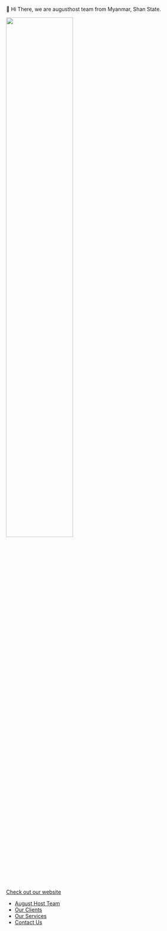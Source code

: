 
👋 Hi There, we are augusthost team from Myanmar, Shan State.

<img src="https://res.cloudinary.com/dpnea22ek/image/upload/v1659840228/ag-logo.jpg" width="60%" />

[Check out our website](https://augusthost.com)

- [August Host Team](https://augusthost.com/about/)
- [Our Clients](https://augusthost.com/#clients)
- [Our Services](https://augusthost.com/#services)
- [Contact Us](https://augusthost.com/contact/)
